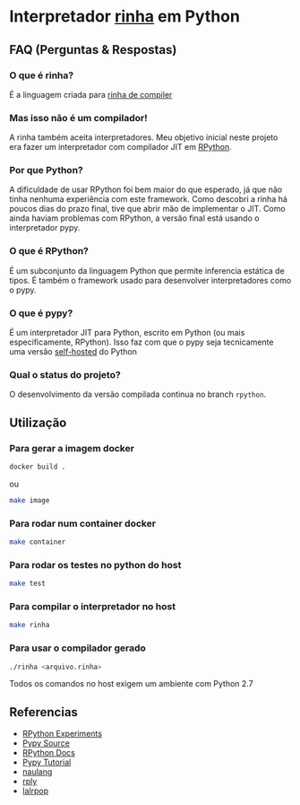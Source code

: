 # Interpretador [rinha](https://github.com/aripiprazole/rinha-de-compiler) em Python

## FAQ (Perguntas & Respostas)

### O que é rinha?

É a linguagem criada para [rinha de compiler](https://github.com/aripiprazole/rinha-de-compiler)

### Mas isso não é um compilador!

A rinha também aceita interpretadores. Meu objetivo inicial neste projeto era fazer um interpretador com compilador JIT em [RPython](https://rpython.readthedocs.io/).

### Por que Python?

A dificuldade de usar RPython foi bem maior do que esperado, já que não tinha nenhuma experiência com este framework. Como descobri a rinha há poucos dias do prazo final, tive que abrir mão de implementar o JIT. Como ainda haviam problemas com RPython, a versão final está usando o interpretador pypy.

### O que é RPython?

É um subconjunto da linguagem Python que permite inferencia estática de tipos.
É também  o framework usado para desenvolver interpretadores como o pypy.

### O que é pypy?

É um interpretador JIT para Python, escrito em Python (ou mais especificamente, RPython).
Isso faz com que o pypy seja tecnicamente uma versão [self-hosted](https://pt.wikipedia.org/wiki/Auto-hospedagem) do Python

### Qual o status do projeto?

O desenvolvimento da versão compilada continua no branch `rpython`. 

## Utilização

### Para gerar a imagem docker

```sh
docker build .
```
ou

```sh
make image
```

### Para rodar num container docker

```sh
make container
```

### Para rodar os testes no python do host

```sh
make test
```

### Para compilar o interpretador no host

```sh
make rinha
```

### Para usar o compilador gerado

```sh
./rinha <arquivo.rinha>
```

Todos os comandos no host exigem um ambiente com Python 2.7

## Referencias
- [RPython Experiments](https://github.com/dmlockhart/rpython-experiments)
- [Pypy Source](https://foss.heptapod.net/pypy/pypy)
- [RPython Docs](https://rpython.readthedocs.io/en/latest/index.html)
- [Pypy Tutorial](https://www.pypy.org/posts/2011/04/tutorial-writing-interpreter-with-pypy-3785910476193156295.html)
- [naulang](https://github.com/samgiles/naulang/tree/master)
- [rply](https://rply.readthedocs.io/en/latest/users-guide/parsers.html#precedence-on-rules)
- [lalrpop](http://lalrpop.github.io/lalrpop/tutorial/002_paren_numbers.html)